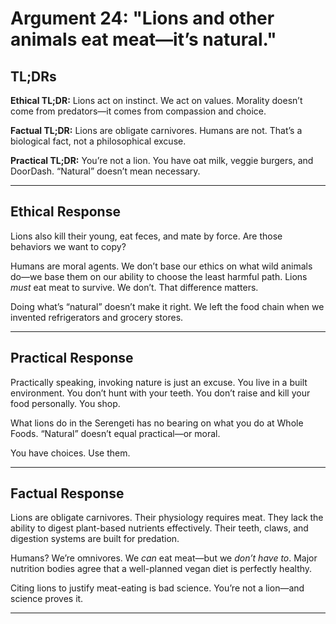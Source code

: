 <!-- type: Evolutionary -->

# Argument 24: "Lions and other animals eat meat—it’s natural."

## TL;DRs

**Ethical TL;DR:**
Lions act on instinct. We act on values. Morality doesn’t come from predators—it comes from compassion and choice.

**Factual TL;DR:**
Lions are obligate carnivores. Humans are not. That’s a biological fact, not a philosophical excuse.

**Practical TL;DR:**
You’re not a lion. You have oat milk, veggie burgers, and DoorDash. “Natural” doesn’t mean necessary.

---

## Ethical Response

Lions also kill their young, eat feces, and mate by force. Are those behaviors we want to copy?

Humans are moral agents. We don’t base our ethics on what wild animals do—we base them on our ability to choose the least harmful path. Lions *must* eat meat to survive. We don’t. That difference matters.

Doing what’s “natural” doesn’t make it right. We left the food chain when we invented refrigerators and grocery stores.

---



## Practical Response

Practically speaking, invoking nature is just an excuse. You live in a built environment. You don’t hunt with your teeth. You don’t raise and kill your food personally. You shop.

What lions do in the Serengeti has no bearing on what you do at Whole Foods. “Natural” doesn’t equal practical—or moral.

You have choices. Use them.

---

## Factual Response

Lions are obligate carnivores. Their physiology requires meat. They lack the ability to digest plant-based nutrients effectively. Their teeth, claws, and digestion systems are built for predation.

Humans? We’re omnivores. We *can* eat meat—but we *don’t have to*. Major nutrition bodies agree that a well-planned vegan diet is perfectly healthy.

Citing lions to justify meat-eating is bad science. You’re not a lion—and science proves it.

---
